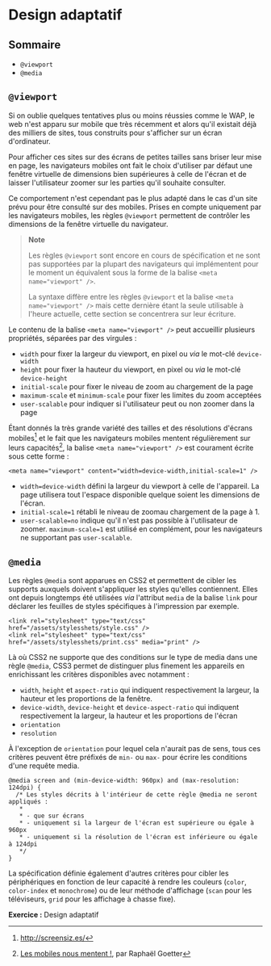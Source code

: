 # Design adaptatif

## Sommaire

* `@viewport`
* `@media`

## `@viewport`

Si on oublie quelques tentatives plus ou moins réussies comme le WAP, le web n'est apparu sur mobile que très récemment et alors qu'il existait déjà des milliers de sites, tous construits pour s'afficher sur un écran d'ordinateur.

Pour afficher ces sites sur des écrans de petites tailles sans briser leur mise en page, les navigateurs mobiles ont fait le choix d'utiliser par défaut une fenêtre virtuelle de dimensions bien supérieures à celle de l'écran et de laisser l'utilisateur zoomer sur les parties qu'il souhaite consulter.

Ce comportement n'est cependant pas le plus adapté dans le cas d'un site prévu pour être consulté sur des mobiles. Prises en compte uniquement par les navigateurs mobiles, les règles `@viewport` permettent de contrôler les dimensions de la fenêtre virtuelle du navigateur.

> **Note**
> 
> Les règles `@viewport` sont encore en cours de spécification et ne sont pas supportées par la plupart des navigateurs qui implémentent pour le moment un équivalent sous la forme de la balise `<meta name="viewport" />`.
>
> La syntaxe diffère entre les règles `@viewport` et la balise `<meta name="viewport" />` mais cette dernière étant la seule utilisable à l'heure actuelle, cette section se concentrera sur leur écriture.

Le contenu de la balise `<meta name="viewport" />` peut accueillir plusieurs propriétés, séparées par des virgules :

* `width` pour fixer la largeur du viewport, en pixel ou *via* le mot-clé `device-width`
* `height` pour fixer la hauteur du viewport, en pixel ou *via* le mot-clé `device-height`
* `initial-scale` pour fixer le niveau de zoom au chargement de la page
* `maximum-scale` et `minimum-scale` pour fixer les limites du zoom acceptées
* `user-scalable` pour indiquer si l'utilisateur peut ou non zoomer dans la page

Étant donnés la très grande variété des tailles et des résolutions d'écrans mobiles[^screensizes] et le fait que les navigateurs mobiles mentent régulièrement sur leurs capacités[^les-mobiles-mentent], la balise `<meta name="viewport" />` est courament écrite sous cette forme :

    <meta name="viewport" content="width=device-width,initial-scale=1" />

* `width=device-width` défini la largeur du viewport à celle de l'appareil. La page utilisera tout l'espace disponible quelque soient les dimensions de l'écran.
* `initial-scale=1` rétabli le niveau de zoomau chargement de la page à 1.
* `user-scalable=no` indique qu'il n'est pas possible à l'utilisateur de zoomer. `maximum-scale=1` est utilisé en complément, pour les navigateurs ne supportant pas `user-scalable`.

## `@media`

Les règles `@media` sont apparues en CSS2 et permettent de cibler les supports auxquels doivent s'appliquer les styles qu'elles contiennent. Elles ont depuis longtemps été utilisées *via* l'attribut `media` de la balise `link` pour déclarer les feuilles de styles spécifiques à l'impression par exemple.

    <link rel="stylesheet" type="text/css" href="/assets/stylesshets/style.css" />
    <link rel="stylesheet" type="text/css" href="/assets/stylesshets/print.css" media="print" />

Là où CSS2 ne supporte que des conditions sur le type de media dans une règle `@media`, CSS3 permet de distinguer plus finement les appareils en enrichissant les critères disponibles avec notamment :

* `width`, `height` et `aspect-ratio` qui indiquent respectivement la largeur, la hauteur et les proportions de la fenêtre.
* `device-width`, `device-height` et `device-aspect-ratio` qui indiquent respectivement la largeur, la hauteur et les proportions de l'écran
* `orientation`
* `resolution`

À l'exception de `orientation` pour lequel cela n'aurait pas de sens, tous ces critères peuvent être préfixés de `min-` ou `max-` pour écrire les conditions d'une requête media.

    @media screen and (min-device-width: 960px) and (max-resolution: 124dpi) {
      /* Les styles décrits à l'intérieur de cette règle @media ne seront appliqués :
       * 
       * - que sur écrans
       * - uniquement si la largeur de l'écran est supérieure ou égale à 960px
       * - uniquement si la résolution de l'écran est inférieure ou égale à 124dpi
       */
    }

La spécification définie également d'autres critères pour cibler les périphériques en fonction de leur capacité à rendre les couleurs (`color`, `color-index` et `monochrome`) ou de leur méthode d'affichage (`scan` pour les téléviseurs, `grid` pour les affichage à chasse fixe).

**Exercice :** Design adaptatif

[^screensizes]: <http://screensiz.es/>
[^les-mobiles-mentent]: [Les mobiles nous mentent !](http://blog.goetter.fr/articles/les-mobiles-nous-mentent/), par Raphaël Goetter